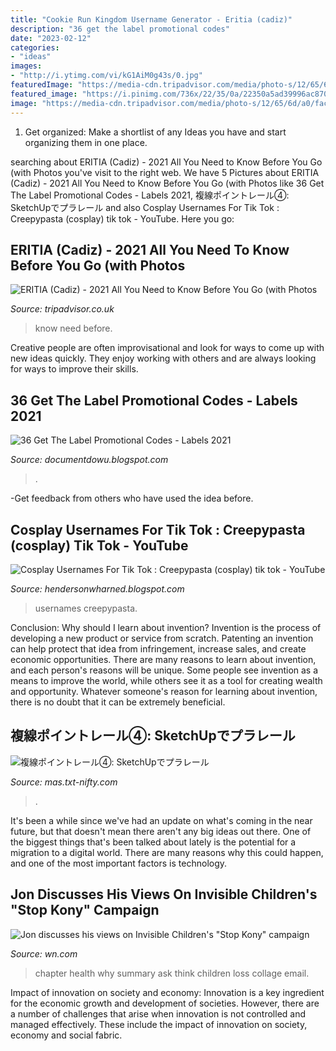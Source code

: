 ```yaml
---
title: "Cookie Run Kingdom Username Generator - Eritia (cadiz)"
description: "36 get the label promotional codes"
date: "2023-02-12"
categories:
- "ideas"
images:
- "http://i.ytimg.com/vi/kG1AiM0g43s/0.jpg"
featuredImage: "https://media-cdn.tripadvisor.com/media/photo-s/12/65/6d/a0/fachada.jpg"
featured_image: "https://i.pinimg.com/736x/22/35/0a/22350a5ad39996ac87074c054c2b8277.jpg"
image: "https://media-cdn.tripadvisor.com/media/photo-s/12/65/6d/a0/fachada.jpg"
---
```



1. Get organized: Make a shortlist of any Ideas you have and start organizing them in one place.

	

		
searching about ERITIA (Cadiz) - 2021 All You Need to Know Before You Go (with Photos you've visit to the right web. We have 5 Pictures about ERITIA (Cadiz) - 2021 All You Need to Know Before You Go (with Photos like 36 Get The Label Promotional Codes - Labels 2021, 複線ポイントレール④: SketchUpでプラレール and also Cosplay Usernames For Tik Tok : Creepypasta (cosplay) tik tok - YouTube. Here you go:
		
    
## ERITIA (Cadiz) - 2021 All You Need To Know Before You Go (with Photos

<img loading=lazy src="https://media-cdn.tripadvisor.com/media/photo-s/12/65/6d/a0/fachada.jpg" onerror="this.onerror=null;this.src='https://tse1.mm.bing.net/th?id=OIP.tjnQ9NLBrE3ce-IUnc3nNQAAAA&amp;pid=15.1';" alt="ERITIA (Cadiz) - 2021 All You Need to Know Before You Go (with Photos">

_Source: tripadvisor.co.uk_

>know need before. 

	

Creative people are often improvisational and look for ways to come up with new ideas quickly. They enjoy working with others and are always looking for ways to improve their skills.

    
## 36 Get The Label Promotional Codes - Labels 2021

<img loading=lazy src="https://www.qr-code-generator.com/wp-content/themes/qr/new_structure/assets/media/images/types/coupon/Header-coupon.png" onerror="this.onerror=null;this.src='https://tse1.mm.bing.net/th?id=OIP.tWdjJo9PGKj45vcBR1UTmQHaF_&amp;pid=15.1';" alt="36 Get The Label Promotional Codes - Labels 2021">

_Source: documentdowu.blogspot.com_

>. 

	

-Get feedback from others who have used the idea before.

    
## Cosplay Usernames For Tik Tok : Creepypasta (cosplay) Tik Tok - YouTube

<img loading=lazy src="https://i.pinimg.com/736x/22/35/0a/22350a5ad39996ac87074c054c2b8277.jpg" onerror="this.onerror=null;this.src='https://tse2.mm.bing.net/th?id=OIP.ek6BHpB-cm5ucKnJM1uzuAHaEK&amp;pid=15.1';" alt="Cosplay Usernames For Tik Tok : Creepypasta (cosplay) tik tok - YouTube">

_Source: hendersonwharned.blogspot.com_

>usernames creepypasta. 

	

Conclusion: Why should I learn about invention?
Invention is the process of developing a new product or service from scratch. Patenting an invention can help protect that idea from infringement, increase sales, and create economic opportunities. There are many reasons to learn about invention, and each person's reasons will be unique. Some people see invention as a means to improve the world, while others see it as a tool for creating wealth and opportunity. Whatever someone's reason for learning about invention, there is no doubt that it can be extremely beneficial.

    
## 複線ポイントレール④: SketchUpでプラレール

<img loading=lazy src="http://mas.txt-nifty.com/3d/images/2009/09/13/2009091313.jpg" onerror="this.onerror=null;this.src='https://tse2.mm.bing.net/th?id=OIP.AjcUavp_JJV0iMEnPqbOAAHaEK&amp;pid=15.1';" alt="複線ポイントレール④: SketchUpでプラレール">

_Source: mas.txt-nifty.com_

>. 

	

It's been a while since we've had an update on what's coming in the near future, but that doesn't mean there aren't any big ideas out there. One of the biggest things that's been talked about lately is the potential for a migration to a digital world. There are many reasons why this could happen, and one of the most important factors is technology.

    
## Jon Discusses His Views On Invisible Children&#039;s &quot;Stop Kony&quot; Campaign

<img loading=lazy src="http://i.ytimg.com/vi/kG1AiM0g43s/0.jpg" onerror="this.onerror=null;this.src='https://tse2.mm.bing.net/th?id=OIP.M-QH8jQgJD5yfz_BJ6qkOwHaFj&amp;pid=15.1';" alt="Jon discusses his views on Invisible Children&#039;s &quot;Stop Kony&quot; campaign">

_Source: wn.com_

>chapter health why summary ask think children loss collage email. 

	

Impact of innovation on society and economy:
Innovation is a key ingredient for the economic growth and development of societies. However, there are a number of challenges that arise when innovation is not controlled and managed effectively. These include the impact of innovation on society, economy and social fabric.

